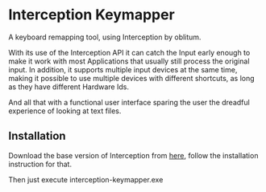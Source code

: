# Interception Keymapper
A keyboard remapping tool, using Interception by oblitum.

With its use of the Interception API it can catch the Input early enough to make it work with most Applications that usually still process the original input. In addition, it supports multiple input devices at the same time, making it possible to use multiple devices with different shortcuts, as long as they have different Hardware Ids. 

And all that with a functional user interface sparing the user the dreadful experience of looking at text files.

## Installation
Download the base version of Interception from [here](https://github.com/oblitum/Interception/), follow the installation instruction for that. 

Then just execute interception-keymapper.exe
